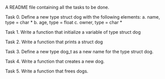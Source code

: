 A README file containing all the tasks to be done.

Task 0. Define a new type struct dog with the following elements:
a. name, type = char *
b. age, type = float
c. owner, type = char *

Task 1. Write a function that initialize a variable of type struct dog

Task 2. Write a function that prints a struct dog

Task 3. Define a new type dog_t as a new name for the type struct dog.

Task 4. Write a function that creates a new dog.

Task 5. Write a function that frees dogs.

